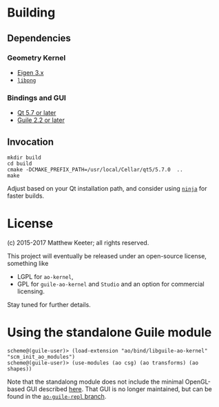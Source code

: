 # Building
## Dependencies
### Geometry Kernel
- [Eigen 3.x](http://eigen.tuxfamily.org/index.php?title=Main_Page)
- [`libpng`](http://www.libpng.org/pub/png/libpng.html)

### Bindings and GUI
- [Qt 5.7 or later](https://www.qt.io)
- [Guile 2.2 or later](https://www.gnu.org/software/guile/)

## Invocation
```
mkdir build
cd build
cmake -DCMAKE_PREFIX_PATH=/usr/local/Cellar/qt5/5.7.0  ..
make
```
Adjust based on your Qt installation path, and consider using [`ninja`](https://ninja-build.org/) for faster builds.

# License
(c) 2015-2017 Matthew Keeter; all rights reserved.

This project will eventually be released under an open-source license,
something like
- LGPL for `ao-kernel`,
- GPL for `guile-ao-kernel` and `Studio`
and an option for commercial licensing.

Stay tuned for further details.

# Using the standalone Guile module
```
scheme@(guile-user)> (load-extension "ao/bind/libguile-ao-kernel" "scm_init_ao_modules")
scheme@(guile-user)> (use-modules (ao csg) (ao transforms) (ao shapes))
```

Note that the standalong module does not include
the minimal OpenGL-based GUI described
[here](https://mattkeeter.com/projects/ao).
That GUI is no longer maintained,
but can be found in the [`ao-guile-repl` branch](https://github.com/mkeeter/ao/tree/ao-guile-repl).
